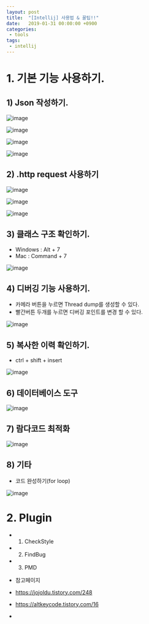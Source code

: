 ```yaml
---
layout: post
title:  "[Intellij] 사용법 & 꿀팁!!"
date:   2019-01-31 00:00:00 +0900
categories:
 - tools
tags: 
 - intellij
---
```


# 1. 기본 기능 사용하기.
## 1) Json 작성하기.

![image](https://user-images.githubusercontent.com/13219787/60101744-467d8d80-9797-11e9-949e-87c7a2f3e93c.png)

![image](https://user-images.githubusercontent.com/13219787/60101751-49787e00-9797-11e9-958c-e51e94c2cb44.png)

![image](https://user-images.githubusercontent.com/13219787/60101757-4d0c0500-9797-11e9-8dc0-dea9372d68ff.png)

![image](https://user-images.githubusercontent.com/13219787/60101765-51d0b900-9797-11e9-9b03-caa2c850acf4.png)


## 2) .http request 사용하기


![image](https://user-images.githubusercontent.com/13219787/60101771-55644000-9797-11e9-8e1c-82ac8e9e11b3.png)

![image](https://user-images.githubusercontent.com/13219787/60101774-58f7c700-9797-11e9-8a96-ea62d49b2ef0.png)

![image](https://user-images.githubusercontent.com/13219787/60101780-5bf2b780-9797-11e9-8f0f-6587ab1cde17.png)

## 3) 클래스 구조 확인하기.
- Windows : Alt + 7
- Mac : Command + 7

![image](https://user-images.githubusercontent.com/13219787/60101791-61500200-9797-11e9-80d1-4be36c440a5e.png)

## 4) 디버깅 기능 사용하기.
- 카메라 버튼을 누르면 Thread dump를 생성할 수 있다.
- 빨간버튼 두개를 누르면 디버깅 포인트를 변경 할 수 있다.

![image](https://user-images.githubusercontent.com/13219787/60101801-6614b600-9797-11e9-8b9a-d2a48e8db5b6.png)

## 5) 복사한 이력 확인하기. 
- ctrl + shift + insert

![image](https://user-images.githubusercontent.com/13219787/60101817-6a40d380-9797-11e9-91ca-a0baf5d1c631.png)

## 6) 데이터베이스 도구

![image](https://user-images.githubusercontent.com/13219787/60101829-6e6cf100-9797-11e9-95f1-5c0c2e1ae57f.png)

## 7) 람다코드 최적화

![image](https://user-images.githubusercontent.com/13219787/60101842-72990e80-9797-11e9-8ad1-d10d17780ac0.png)

## 8) 기타
- 코드 완성하기(for loop)

![image](https://user-images.githubusercontent.com/13219787/60101853-7593ff00-9797-11e9-9146-42ab933e736b.png)

# 2. Plugin 
- 1) CheckStyle
- 2) FindBug
- 3) PMD





* 참고페이지

 - https://jojoldu.tistory.com/248

 - https://altkeycode.tistory.com/16

 - 